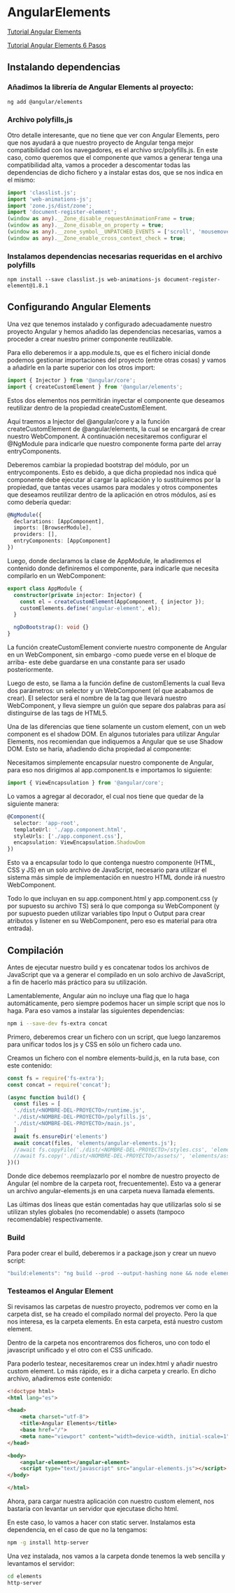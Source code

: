 # AngularElements
[Tutorial Angular Elements](https://www.moldeointeractive.com.ar/blog/moldeo-interactive-1/post/implementar-angular-elements-635#:~:text=Una%20de%20las%20herramientas%20que,con%20o%20sin%20otros%20frameworks.)

[Tutorial Angular Elements 6 Pasos](https://enmilocalfunciona.io/crea-tu-primer-componente-con-angular-elements-en-6-pasos/)

## Instalando dependencias
### Añadimos la librería de Angular Elements al proyecto:
```bash
ng add @angular/elements
```

### Archivo polyfills,js
Otro detalle interesante, que no tiene que ver con Angular Elements, pero que nos ayudará a que nuestro proyecto de Angular tenga mejor compatibilidad con los navegadores, es el archivo src/polyfills.js. En este caso, como queremos que el componente que vamos a generar tenga una compatibilidad alta, vamos a proceder a descomentar todas las dependencias de dicho fichero y a instalar estas dos, que se nos indica en el mismo:

```ts
import 'classlist.js';
import 'web-animations-js';
import 'zone.js/dist/zone';
import 'document-register-element';
(window as any).__Zone_disable_requestAnimationFrame = true;
(window as any).__Zone_disable_on_property = true;
(window as any).__zone_symbol__UNPATCHED_EVENTS = ['scroll', 'mousemove'];
(window as any).__Zone_enable_cross_context_check = true;

```
### Instalamos dependencias necesarias requeridas en el archivo polyfills
```
npm install --save classlist.js web-animations-js document-register-element@1.8.1
```

## Configurando Angular Elements
Una vez que tenemos instalado y configurado adecuadamente nuestro proyecto Angular y hemos añadido las dependencias necesarias, vamos a proceder a crear nuestro primer componente reutilizable.

Para ello deberemos ir a app.module.ts, que es el fichero inicial donde podemos gestionar importaciones del proyecto (entre otras cosas) y vamos a añadirle en la parte superior con los otros import:

```ts
import { Injector } from '@angular/core';  
import { createCustomElement } from '@angular/elements';
```
Estos dos elementos nos permitirán inyectar el componente que deseamos reutilizar dentro de la propiedad createCustomElement.

Aquí traemos a Injector del @angular/core y a la función createCustomElement de @angular/elements, la cual se encargará de crear nuestro WebComponent. A continuación necesitaremos configurar el @NgModule para indicarle que nuestro componente forma parte del array entryComponents.

Deberemos cambiar la propiedad bootstrap del módulo, por un entrycomponents. Esto es debido, a que dicha propiedad nos indica qué componente debe ejecutar al cargar la aplicación y lo sustituiremos por la propiedad, que tantas veces usamos para modales y otros componentes que deseamos reutilizar dentro de la aplicación en otros módulos, así es como debería quedar:

```ts
@NgModule({
  declarations: [AppComponent],
  imports: [BrowserModule],
  providers: [],
  entryComponents: [AppComponent]
})
```

Luego, donde declaramos la clase de AppModule, le añadiremos el contenido donde definiremos el componente, para indicarle que necesita compilarlo en un WebComponent:

```ts
export class AppModule {
  constructor(private injector: Injector) {
    const el = createCustomElement(AppComponent, { injector });
    customElements.define('angular-element', el);
  }

  ngDoBootstrap(): void {}
}
```

La función createCustomElement convierte nuestro componente de Angular en un WebComponent, sin embargo -como puede verse en el bloque de arriba- este debe guardarse en una constante para ser usado posteriormente.

Luego de esto, se llama a la función define de customElements la cual lleva dos parámetros: un selector y un WebComponent (el que acabamos de crear). El selector será el nombre de la tag que llevará nuestro WebComponent, y lleva siempre un guión que separe dos palabras para así distinguirse de las tags de HTML5.

Una de las diferencias que tiene solamente un custom element, con un web component es el shadow DOM. En algunos tutoriales para utilizar Angular Elements, nos recomiendan que indiquemos a Angular que se use Shadow DOM. Esto se haría, añadiendo dicha propiedad al componente:

Necesitamos simplemente encapsular nuestro componente de Angular, para eso nos dirigimos al app.component.ts e importamos lo siguiente:

```ts
import { ViewEncapsulation } from '@angular/core';
```

Lo vamos a agregar al decorador, el cual nos tiene que quedar de la siguiente manera:

```ts
@Component({
  selector: 'app-root',
  templateUrl: './app.component.html',
  styleUrls: ['./app.component.css'],
  encapsulation: ViewEncapsulation.ShadowDom
})
```

Esto va a encapsular todo lo que contenga nuestro componente (HTML, CSS y JS) en un solo archivo de JavaScript, necesario para utilizar el sistema más simple de implementación en nuestro HTML donde irá nuestro WebComponent.

Todo lo que incluyan en su app.component.html y app.component.css (y por supuesto su archivo TS) será lo que componga su WebComponent (y por supuesto pueden utilizar variables tipo Input o Output para crear atributos y listener en su WebComponent, pero eso es material para otra entrada).

## Compilación

Antes de ejecutar nuestro build y es concatenar todos los archivos de JavaScript que va a generar el compilado en un solo archivo de JavaScript, a fin de hacerlo más práctico para su utilización.

Lamentablemente, Angular aún no incluye una flag que lo haga automáticamente, pero siempre podemos hacer un simple script que nos lo haga. Para eso vamos a instalar las siguientes dependencias:

```sh
npm i --save-dev fs-extra concat
```

Primero, deberemos crear un fichero con un script, que luego lanzaremos para unificar todos los js y CSS en sólo un fichero cada uno.

Creamos un fichero con el nombre elements-build.js, en la ruta base, con este contenido:

```js
const fs = require('fs-extra');
const concat = require('concat');

(async function build() {
  const files = [
  './dist/<NOMBRE-DEL-PROYECTO>/runtime.js',
  './dist/<NOMBRE-DEL-PROYECTO>/polyfills.js',
  './dist/<NOMBRE-DEL-PROYECTO>/main.js',
  ]
  await fs.ensureDir('elements')
  await concat(files, 'elements/angular-elements.js');
  //await fs.copyFile('./dist/<NOMBRE-DEL-PROYECTO>/styles.css', 'elements/styles.css')
  //await fs.copy('./dist/<NOMBRE-DEL-PROYECTO>/assets/', 'elements/assets/' )
})()
```

Donde dice <NOMBRE-DEL-PROYECTO> debemos reemplazarlo por el nombre de nuestro proyecto de Angular (el nombre de la carpeta root, frecuentemente). Esto va a generar un archivo angular-elements.js en una carpeta nueva llamada elements.

Las últimas dos líneas que están comentadas hay que utilizarlas solo si se utilizan styles globales (no recomendable) o assets (tampoco recomendable) respectivamente.

### Build
Para poder crear el build, deberemos ir a package.json y crear un nuevo script:

```js
"build:elements": "ng build --prod --output-hashing none && node elements-build.js"
```

### Testeamos el Angular Element
Si revisamos las carpetas de nuestro proyecto, podremos ver como en la carpeta dist, se ha creado el compilado normal del proyecto. Pero la que nos interesa, es la carpeta elements. En esta carpeta, está nuestro custom element.

Dentro de la carpeta nos encontraremos dos ficheros, uno con todo el javascript unificado y el otro con el CSS unificado.

Para poderlo testear, necesitaremos crear un index.html y añadir nuestro custom element. Lo más rápido, es ir a dicha carpeta y crearlo. En dicho archivo, añadiremos este contenido:

```html
<!doctype html>  
<html lang="es">

<head>  
    <meta charset="utf-8">
    <title>Angular Elements</title>
    <base href="/">
    <meta name="viewport" content="width=device-width, initial-scale=1">
</head>

<body>  
    <angular-element></angular-element>
    <script type="text/javascript" src="angular-elements.js"></script>
</body>

</html> 
```

Ahora, para cargar nuestra aplicación con nuestro custom element, nos bastaría con levantar un servidor que ejecutase dicho html.

En este caso, lo vamos a hacer con static server. Instalamos esta dependencia, en el caso de que no la tengamos:

```sh
npm -g install http-server
```

Una vez instalada, nos vamos a la carpeta donde tenemos la web sencilla y levantamos el servidor:

```sh
cd elements  
http-server
```
